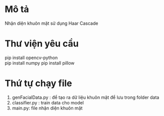 # Mô tả
Nhận diện khuôn mặt sử dụng Haar Cascade

# Thư viện yêu cầu
pip install opencv-python  
pip install numpy
pip install pillow

# Thứ tự chạy file 
1. genFacialData.py : để tạo ra dữ liệu khuôn mặt để lưu trong folder data
2. classifier.py : train data cho model
3. main.py: file nhận diện khuôn mặt